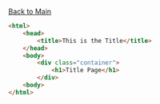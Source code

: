 [Back to Main](./README.md)

``` html
<html>
    <head>
        <title>This is the Title</title>
    </head>
    <body>
        <div class="container">
            <h1>Title Page</h1>
        </div>
    <body>
</html>
```